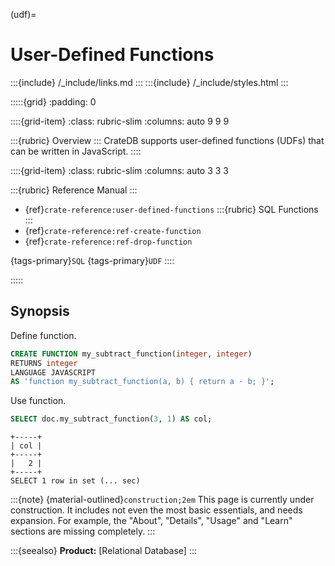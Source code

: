 (udf)=
# User-Defined Functions

:::{include} /_include/links.md
:::
:::{include} /_include/styles.html
:::


:::::{grid}
:padding: 0

::::{grid-item}
:class: rubric-slim
:columns: auto 9 9 9

:::{rubric} Overview
:::
CrateDB supports user-defined functions (UDFs) that can be written in JavaScript.
::::

::::{grid-item}
:class: rubric-slim
:columns: auto 3 3 3

:::{rubric} Reference Manual
:::
- {ref}`crate-reference:user-defined-functions`
:::{rubric} SQL Functions
:::
- {ref}`crate-reference:ref-create-function`
- {ref}`crate-reference:ref-drop-function`

{tags-primary}`SQL`
{tags-primary}`UDF`
::::

:::::


## Synopsis
Define function.
```sql
CREATE FUNCTION my_subtract_function(integer, integer)
RETURNS integer
LANGUAGE JAVASCRIPT
AS 'function my_subtract_function(a, b) { return a - b; }';
```
Use function.
```sql
SELECT doc.my_subtract_function(3, 1) AS col;
```
```
+-----+
| col |
+-----+
|   2 |
+-----+
SELECT 1 row in set (... sec)
```


:::{note}
{material-outlined}`construction;2em` This page is currently under construction.
It includes not even the most basic essentials, and needs expansion. For example,
the "About", "Details", "Usage" and "Learn" sections are missing completely.
:::



:::{seealso}
**Product:**
[Relational Database]
:::

